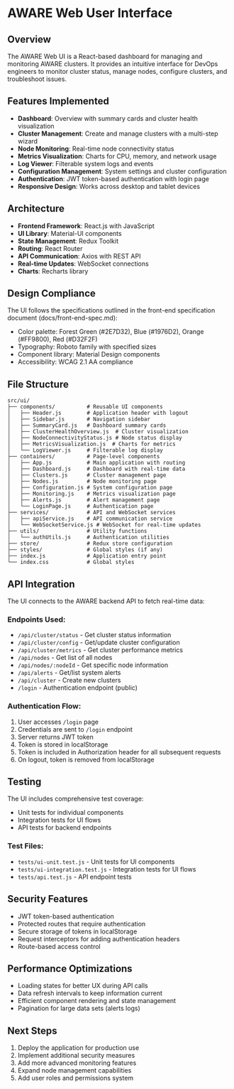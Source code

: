 # AWARE Web User Interface

## Overview
The AWARE Web UI is a React-based dashboard for managing and monitoring AWARE clusters. It provides an intuitive interface for DevOps engineers to monitor cluster status, manage nodes, configure clusters, and troubleshoot issues.

## Features Implemented
- **Dashboard**: Overview with summary cards and cluster health visualization
- **Cluster Management**: Create and manage clusters with a multi-step wizard
- **Node Monitoring**: Real-time node connectivity status
- **Metrics Visualization**: Charts for CPU, memory, and network usage
- **Log Viewer**: Filterable system logs and events
- **Configuration Management**: System settings and cluster configuration
- **Authentication**: JWT token-based authentication with login page
- **Responsive Design**: Works across desktop and tablet devices

## Architecture
- **Frontend Framework**: React.js with JavaScript
- **UI Library**: Material-UI components
- **State Management**: Redux Toolkit
- **Routing**: React Router
- **API Communication**: Axios with REST API
- **Real-time Updates**: WebSocket connections
- **Charts**: Recharts library

## Design Compliance
The UI follows the specifications outlined in the front-end specification document (docs/front-end-spec.md):
- Color palette: Forest Green (#2E7D32), Blue (#1976D2), Orange (#FF9800), Red (#D32F2F)
- Typography: Roboto family with specified sizes
- Component library: Material Design components
- Accessibility: WCAG 2.1 AA compliance

## File Structure
```
src/ui/
├── components/          # Reusable UI components
│   ├── Header.js        # Application header with logout
│   ├── Sidebar.js       # Navigation sidebar
│   ├── SummaryCard.js   # Dashboard summary cards
│   ├── ClusterHealthOverview.js  # Cluster visualization
│   ├── NodeConnectivityStatus.js # Node status display
│   ├── MetricsVisualization.js  # Charts for metrics
│   └── LogViewer.js     # Filterable log display
├── containers/          # Page-level components
│   ├── App.js           # Main application with routing
│   ├── Dashboard.js     # Dashboard with real-time data
│   ├── Clusters.js      # Cluster management page
│   ├── Nodes.js         # Node monitoring page
│   ├── Configuration.js # System configuration page
│   ├── Monitoring.js    # Metrics visualization page
│   ├── Alerts.js        # Alert management page
│   └── LoginPage.js     # Authentication page
├── services/            # API and WebSocket services
│   ├── apiService.js    # API communication service
│   └── WebSocketService.js # WebSocket for real-time updates
├── utils/               # Utility functions
│   └── authUtils.js     # Authentication utilities
├── store/               # Redux store configuration
├── styles/              # Global styles (if any)
├── index.js             # Application entry point
└── index.css            # Global styles
```

## API Integration
The UI connects to the AWARE backend API to fetch real-time data:

### Endpoints Used:
- `/api/cluster/status` - Get cluster status information
- `/api/cluster/config` - Get/update cluster configuration
- `/api/cluster/metrics` - Get cluster performance metrics
- `/api/nodes` - Get list of all nodes
- `/api/nodes/:nodeId` - Get specific node information
- `/api/alerts` - Get/list system alerts
- `/api/cluster` - Create new clusters
- `/login` - Authentication endpoint (public)

### Authentication Flow:
1. User accesses `/login` page
2. Credentials are sent to `/login` endpoint
3. Server returns JWT token
4. Token is stored in localStorage
5. Token is included in Authorization header for all subsequent requests
6. On logout, token is removed from localStorage

## Testing
The UI includes comprehensive test coverage:
- Unit tests for individual components
- Integration tests for UI flows
- API tests for backend endpoints

### Test Files:
- `tests/ui-unit.test.js` - Unit tests for UI components
- `tests/ui-integration.test.js` - Integration tests for UI flows
- `tests/api.test.js` - API endpoint tests

## Security Features
- JWT token-based authentication
- Protected routes that require authentication
- Secure storage of tokens in localStorage
- Request interceptors for adding authentication headers
- Route-based access control

## Performance Optimizations
- Loading states for better UX during API calls
- Data refresh intervals to keep information current
- Efficient component rendering and state management
- Pagination for large data sets (alerts logs)

## Next Steps
1. Deploy the application for production use
2. Implement additional security measures
3. Add more advanced monitoring features
4. Expand node management capabilities
5. Add user roles and permissions system